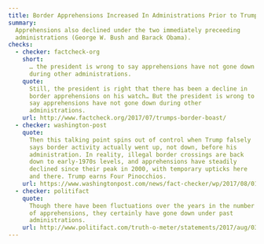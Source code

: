 ```yaml
---
title: Border Apprehensions Increased In Administrations Prior to Trump
summary:
  Apprehensions also declined under the two immediately preceeding
  administrations (George W. Bush and Barack Obama).
checks:
  - checker: factcheck-org
    short:
      … the president is wrong to say apprehensions have not gone down
      during other administrations.
    quote:
      Still, the president is right that there has been a decline in
      border apprehensions on his watch… But the president is wrong to
      say apprehensions have not gone down during other
      administrations.
    url: http://www.factcheck.org/2017/07/trumps-border-boast/
  - checker: washington-post
    quote:
      Then this talking point spins out of control when Trump falsely
      says border activity actually went up, not down, before his
      administration. In reality, illegal border crossings are back
      down to early-1970s levels, and apprehensions have steadily
      declined since their peak in 2000, with temporary upticks here
      and there. Trump earns Four Pinocchios.
    url: https://www.washingtonpost.com/news/fact-checker/wp/2017/08/01/president-trumps-claim-that-illegal-immigration-went-up-under-past-administrations/
  - checker: politifact
    quote:
      Though there have been fluctuations over the years in the number
      of apprehensions, they certainly have gone down under past
      administrations.
    url: http://www.politifact.com/truth-o-meter/statements/2017/aug/03/donald-trump/false-trumps-claim-about-illegal-immigration-under/
---
```

